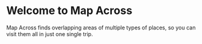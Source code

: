 # Welcome to Map Across
Map Across finds overlapping areas of multiple types of places, so you can visit them all in just one single trip.

